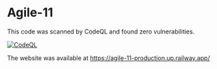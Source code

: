 # Agile-11

This code was scanned by CodeQL and found zero vulnerabilities.  

[![CodeQL](https://github.com/saiganesh612/Agile-11/actions/workflows/codeql-analysis.yml/badge.svg)](https://github.com/saiganesh612/Agile-11/actions/workflows/codeql-analysis.yml)

The website was available at https://agile-11-production.up.railway.app/

